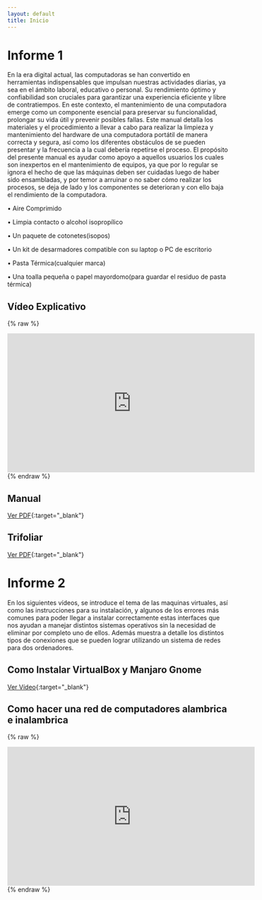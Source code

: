 ```yaml
---
layout: default
title: Inicio
---
```


# Informe 1

En la era digital actual, las computadoras se han convertido en herramientas indispensables que impulsan nuestras actividades diarias, ya sea en el ámbito laboral, educativo o personal. Su rendimiento óptimo y confiabilidad son cruciales para garantizar una experiencia eficiente y libre de contratiempos. En este contexto, el mantenimiento de una computadora emerge como un componente esencial para preservar su funcionalidad, prolongar su vida útil y prevenir posibles fallas. Este manual detalla los materiales y el procedimiento a llevar a cabo para realizar la limpieza y mantenimiento del hardware de una computadora portátil de manera correcta y segura, así como los diferentes obstáculos de se pueden presentar y la frecuencia a la cual debería repetirse el proceso.
El propósito del presente manual es ayudar como apoyo a aquellos usuarios los cuales son inexpertos en el mantenimiento de equipos, ya que por lo regular se ignora el hecho de que las máquinas deben ser cuidadas luego de haber sido ensambladas, y por temor a arruinar o no saber cómo realizar los procesos, se deja de lado y los componentes se deterioran y con ello baja el rendimiento de la computadora. 

• Aire Comprimido


• Limpia contacto o alcohol isopropílico


• Un paquete de cotonetes(isopos)


• Un kit de desarmadores compatible con su laptop o PC de escritorio


• Pasta Térmica(cualquier marca)


• Una toalla pequeña o papel mayordomo(para guardar el residuo de pasta
térmica)


## Vídeo Explicativo
{% raw %}
<iframe width="560" height="315" src="https://www.youtube.com/embed/pcFZCDW89Vo?si=LppKmDBivx4cyfOE" title="YouTube video player" frameborder="0" allow="accelerometer; autoplay; clipboard-write; encrypted-media; gyroscope; picture-in-picture; web-share" allowfullscreen></iframe>
{% endraw %}

## Manual
[Ver PDF](https://drive.google.com/file/d/18LXVVSjogwdyPegX6uI8Sm1j30rEIRxV/view?usp=sharing){:target="_blank"}


## Trifoliar
[Ver PDF](https://drive.google.com/file/d/1ANdJUp_t2JuCx4YimUmmhfJB2BiyGyxC/view?usp=sharing){:target="_blank"}

# Informe 2

En los siguientes vídeos, se introduce el tema de las maquinas virtuales, así como las instrucciones para su instalación, y algunos de los errores más comunes para poder llegar a instalar
correctamente estas interfaces que nos ayudan a manejar distintos sistemas operativos sin la necesidad de eliminar por completo uno de ellos. Además muestra a detalle los distintos tipos de conexiones que se pueden lograr utilizando un sistema de redes para dos ordenadores. 

## Como Instalar VirtualBox y Manjaro Gnome
[Ver Vídeo](https://vimeo.com/913167973?share=copy){:target="_blank"}



## Como hacer una red de computadores alambrica e inalambrica

{% raw %}
<iframe width="560" height="315" src="https://youtu.be/sQGZq_xISdo" title="YouTube video player" frameborder="0" allow="accelerometer; autoplay; clipboard-write; encrypted-media; gyroscope; picture-in-picture; web-share" allowfullscreen></iframe>
{% endraw %}



